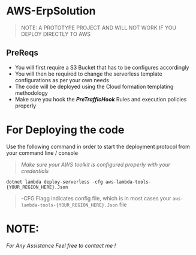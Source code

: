 # AWS-ErpSolution

> NOTE:
> A PROTOTYPE PROJECT AND WILL NOT WORK IF YOU DEPLOY DIRECTLY TO AWS

## PreReqs

- You will first require a S3 Bucket that has to be configures accordingly
- You will then be required to change the serverless template configurations as per your own needs
- The code will be deployed using the Cloud formation templating methodology
- Make sure you hook the _**PreTrafficHook**_ Rules and execution policies properly

# For Deploying the code

Use the following command in order to start the deployment protocol from your command line / console

> _Make sure your AWS toolkit is configured properly with your credentials_

```
dotnet lambda deploy-serverless -cfg aws-lambda-tools-{YOUR_REGION_HERE}.Json
```

> -CFG Flagg indicates config file, which is in most cases your `aws-lambda-tools-{YOUR_REGION_HERE}.Json` file

# NOTE:

_*For Any Assistance Feel free to contact me !*_
